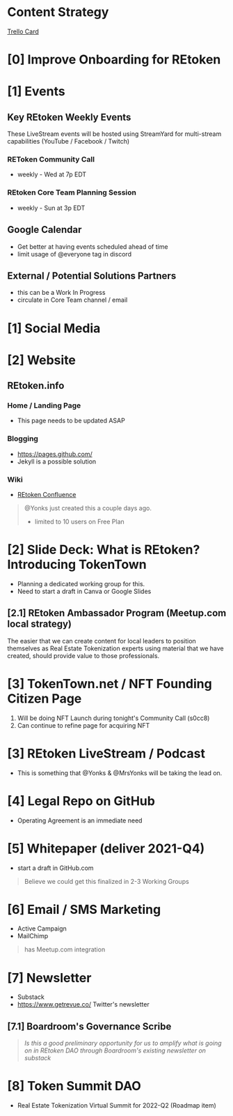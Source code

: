 # Content Strategy
[Trello Card](https://trello.com/c/4Fbm1RXl)

# [0] Improve Onboarding for REtoken


# [1] Events

## Key REtoken Weekly Events
These LiveStream events will be hosted using StreamYard for multi-stream capabilities (YouTube / Facebook / Twitch)

### REToken Community Call
* weekly - Wed at 7p EDT

### REtoken Core Team Planning Session
* weekly - Sun at 3p EDT

## Google Calendar
- Get better at having events scheduled ahead of time
- limit usage of @everyone tag in discord

## External / Potential Solutions Partners
* this can be a Work In Progress
* circulate in Core Team channel / email

# [1] Social Media


# [2] Website

## REtoken.info

### Home / Landing Page
* This page needs to be updated ASAP

### Blogging
* https://pages.github.com/
* Jekyll is a possible solution

### Wiki
* [REtoken Confluence](https://retoken.atlassian.net/)

> @Yonks just created this a couple days ago.
> 
> * limited to 10 users on Free Plan

# [2] Slide Deck: What is REtoken? Introducing TokenTown
* Planning a dedicated working group for this.
* Need to start a draft in Canva or Google Slides

## [2.1] REtoken Ambassador Program (Meetup.com local strategy)
The easier that we can create content for local leaders to position themselves as Real Estate Tokenization experts using material that we have created, should provide value to those professionals.

# [3] TokenTown.net / NFT Founding Citizen Page
1. Will be doing NFT Launch during tonight's Community Call (s0cc8)
1. Can continue to refine page for acquiring NFT

# [3] REtoken LiveStream / Podcast
* This is something that @Yonks & @MrsYonks will be taking the lead on.

# [4] Legal Repo on GitHub
* Operating Agreement is an immediate need

# [5] Whitepaper (deliver 2021-Q4)
* start a draft in GitHub.com

> Believe we could get this finalized in 2-3 Working Groups

# [6] Email / SMS Marketing
* Active Campaign
* MailChimp
> has Meetup.com integration

# [7] Newsletter
* Substack
* https://www.getrevue.co/ Twitter's newsletter

## [7.1] Boardroom's Governance Scribe
> *Is this a good preliminary opportunity for us to amplify what is going on in REtoken DAO through Boardroom's existing newsletter on substack*


# [8] Token Summit DAO
* Real Estate Tokenization Virtual Summit for 2022-Q2 (Roadmap item)
